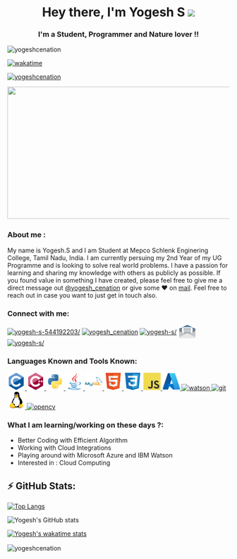<h1 align="center"> Hey there, I'm Yogesh S  <img alit="Hello" width="30px" src="https://raw.githubusercontent.com/sjabiulla/sjabiulla/main/wave.gif" /> </h1>
<h3 align="center"> I'm a Student, Programmer and Nature lover !! </h3>

<p align="left"> <img src="https://komarev.com/ghpvc/?username=yogeshcenation&label=Profile%20views&color=0e75b6&style=flat" alt="yogeshcenation" /> </p>

[![wakatime](https://wakatime.com/badge/user/d2f908ea-d18c-4407-882e-e840136d706c.svg)](https://wakatime.com/@d2f908ea-d18c-4407-882e-e840136d706c)

<p align="left"> <a href="https://github.com/ryo-ma/github-profile-trophy"><img src="https://github-profile-trophy.vercel.app/?username=yogeshcenation" alt="yogeshcenation" /></a> </p>

<div align="center">
  <img src="https://media.giphy.com/media/dWesBcTLavkZuG35MI/giphy.gif" width="600" height="300"/>
</div>

### About me :
My name is Yogesh.S and I am Student at Mepco Schlenk Enginering College, Tamil Nadu, India. I am currently persuing my 2nd Year of my UG Programme and is looking to solve real world problems.
I have a passion for learning and sharing my knowledge with others as publicly as possible. 
If you found value in something I have created, please feel free to give me a direct message out [@yogesh_cenation](https://www.instagram.com/yogesh_cenation/) or give some ♥ on [mail](mailto:yogeshselvarajan@gmail.com). Feel free to reach out in case you want to just get in touch also.


<h3 align="left">Connect with me:</h3>
<p align="left">
<a href="https://www.linkedin.com/in/yogesh-s-544192203/" target="blank"><img align="center" src="https://raw.githubusercontent.com/rahuldkjain/github-profile-readme-generator/master/src/images/icons/Social/linked-in-alt.svg" alt="yogesh-s-544192203/" height="30" width="40" /></a>
<a href="https://instagram.com/yogesh_cenation" target="blank"><img align="center" src="https://raw.githubusercontent.com/rahuldkjain/github-profile-readme-generator/master/src/images/icons/Social/instagram.svg" alt="yogesh_cenation" height="30" width="40" /></a>
 <a href="https://api.whatsapp.com/send?phone=917418975931&amp" target="blank"><img align="center" src="https://raw.githubusercontent.com/rahuldkjain/github-profile-readme-generator/master/src/images/icons/Social/whatsapp.svg" alt="yogesh-s/" height="30" width="40" /></a>
<a href="mailto:yogeshselvarajan@gmail.com" target="blank"><img align="center" src="https://github.com/yogeshcenation/yogeshcenation/blob/d200592c2955e0ae64397095f6d99d6e82ef1598/email-svgrepo-com.svg" alt="yogesh-s/" height="30" width="40" /></a>
<a href="https://twitter.com/YogeshS66320455" target="blank"><img align="center" src="https://github.com/rahuldkjain/github-profile-readme-generator/blob/c919601f7ee4d1b5a7ed75a4250601c32395c45c/src/images/icons/Social/twitter.svg" alt="yogesh-s/" height="30" width="40" /></a>

 
<h3 align="left">Languages Known and Tools Known:</h3>
<a href="https://www.cprogramming.com/" target="_blank" rel="noreferrer"> <img src="https://raw.githubusercontent.com/devicons/devicon/master/icons/c/c-original.svg" alt="c" width="40" height="40"/> </a> <a href="https://www.w3schools.com/cpp/" target="_blank" rel="noreferrer"> <img src="https://raw.githubusercontent.com/devicons/devicon/master/icons/cplusplus/cplusplus-original.svg" alt="cplusplus" width="40" height="40"/> </a> 
<a href="https://www.python.org" target="_blank" rel="noreferrer"> <img src="https://raw.githubusercontent.com/devicons/devicon/master/icons/python/python-original.svg" alt="python" width="40" height="40"/> </a> <a href="https://www.java.com" target="_blank" rel="noreferrer"> <img src="https://raw.githubusercontent.com/devicons/devicon/master/icons/java/java-original.svg" alt="java" width="40" height="40"/> </a>
<a href="https://www.mysql.com/" target="_blank" rel="noreferrer"> <img src="https://raw.githubusercontent.com/devicons/devicon/master/icons/mysql/mysql-original-wordmark.svg" alt="mysql" width="40" height="40"/> </a> <a href="https://www.w3.org/html/" target="_blank" rel="noreferrer"> <img src="https://raw.githubusercontent.com/devicons/devicon/master/icons/html5/html5-original.svg" alt="html" width="40" height="40"/> </a>  <a href="https://www.w3.org/Style/CSS/Overview.en.html" target="_blank" rel="noreferrer"> <img src="https://raw.githubusercontent.com/devicons/devicon/master/icons/css3/css3-original.svg" alt="css3" width="40" height="40"/> </a>  <a href="https://www.javascript.com/" target="_blank" rel="noreferrer"> <img src="https://raw.githubusercontent.com/devicons/devicon/master/icons/javascript/javascript-original.svg" alt="js" width="40" height="40"/> </a> <a href="https://azure.microsoft.com/en-in/" target="_blank" rel="noreferrer"> <img src="https://raw.githubusercontent.com/devicons/devicon/master/icons/azure/azure-original.svg" alt="azure" width="40" height="40"/> </a> <a href="https://www.ibm.com/in-en/watson" target="_blank" rel="noreferrer"> <img src="https://img.icons8.com/officel/50/000000/ibm-watson.png" alt="watson" width="40" height="40"/> </a><a href="https://git-scm.com/" target="_blank" rel="noreferrer"> <img src="https://www.vectorlogo.zone/logos/git-scm/git-scm-icon.svg" alt="git" width="40" height="40"/> </a> <a href="https://www.linux.org/" target="_blank" rel="noreferrer"> <img src="https://raw.githubusercontent.com/devicons/devicon/master/icons/linux/linux-original.svg" alt="linux" width="40" height="40"/> </a> 
<a href="https://opencv.org/" target="_blank" rel="noreferrer"> <img src="https://www.vectorlogo.zone/logos/opencv/opencv-icon.svg" alt="opencv" width="40" height="40"/> </a> 

<h3 align="left"> What I am learning/working on these days ?: </h3>
<p align="left">
<ul>
<li> Better Coding with Efficient Algorithm </li>
<li> Working with Cloud Integrations </li>
<li> Playing around with Microsoft Azure and IBM Watson </li>
<li> Interested in : Cloud Computing </li>
</ul>
</p>

## :zap: GitHub Stats:
[![Top Langs](https://github-readme-stats.vercel.app/api/top-langs/?username=yogeshcenation&langs_count=8)](https://github.com/anuraghazra/github-readme-stats)

![Yogesh's GitHub stats](https://github-readme-stats.vercel.app/api?username=yogeshcenation&show_icons=true&theme=gruvbox)

[![Yogesh's wakatime stats](https://github-readme-stats.vercel.app/api/wakatime?username=yogesh_cenation)](https://github.com/anuraghazra/github-readme-stats)
<p><img align="center" src="https://github-readme-streak-stats.herokuapp.com/?user=yogeshcenation&" alt="yogeshcenation" /></p>






